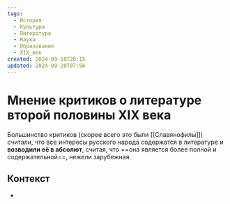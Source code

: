 ```yaml
---
tags:
  - История
  - Культура
  - Литература
  - Наука
  - Образование
  - XIX_век
created: 2024-09-18T20:15
updated: 2024-09-20T07:56
---
```

# Мнение критиков о литературе второй половины XIX века
 
 Большинство критиков (скорее всего это были [[Славянофилы]]) считали, что все интересы русского народа содержатся в литературе и **возводили её в абсолют**, считая, что ==она является более полной и содержательной==, нежели зарубежная.
## Контекст
- 

